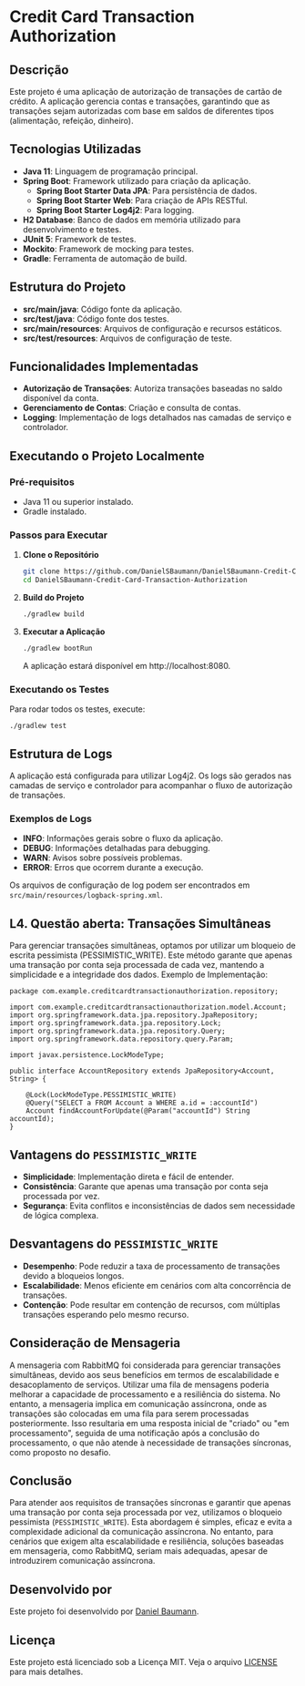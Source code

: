 # Credit Card Transaction Authorization

## Descrição

Este projeto é uma aplicação de autorização de transações de cartão de crédito. A aplicação gerencia contas e transações, garantindo que as transações sejam autorizadas com base em saldos de diferentes tipos (alimentação, refeição, dinheiro).

## Tecnologias Utilizadas

- **Java 11**: Linguagem de programação principal.
- **Spring Boot**: Framework utilizado para criação da aplicação.
    - **Spring Boot Starter Data JPA**: Para persistência de dados.
    - **Spring Boot Starter Web**: Para criação de APIs RESTful.
    - **Spring Boot Starter Log4j2**: Para logging.
- **H2 Database**: Banco de dados em memória utilizado para desenvolvimento e testes.
- **JUnit 5**: Framework de testes.
- **Mockito**: Framework de mocking para testes.
- **Gradle**: Ferramenta de automação de build.

## Estrutura do Projeto

- **src/main/java**: Código fonte da aplicação.
- **src/test/java**: Código fonte dos testes.
- **src/main/resources**: Arquivos de configuração e recursos estáticos.
- **src/test/resources**: Arquivos de configuração de teste.

## Funcionalidades Implementadas

- **Autorização de Transações**: Autoriza transações baseadas no saldo disponível da conta.
- **Gerenciamento de Contas**: Criação e consulta de contas.
- **Logging**: Implementação de logs detalhados nas camadas de serviço e controlador.

## Executando o Projeto Localmente

### Pré-requisitos

- Java 11 ou superior instalado.
- Gradle instalado.

### Passos para Executar

1. **Clone o Repositório**

   ```sh
   git clone https://github.com/DanielSBaumann/DanielSBaumann-Credit-Card-Transaction-Authorization.git
   cd DanielSBaumann-Credit-Card-Transaction-Authorization
   ```

2. **Build do Projeto**

   ```sh
   ./gradlew build
   ```

3. **Executar a Aplicação**

   ```sh
   ./gradlew bootRun
   ```

   A aplicação estará disponível em http://localhost:8080.

### Executando os Testes
Para rodar todos os testes, execute:

```
./gradlew test
```

## Estrutura de Logs

A aplicação está configurada para utilizar Log4j2. Os logs são gerados nas camadas de serviço e controlador para acompanhar o fluxo de autorização de transações.

### Exemplos de Logs

- **INFO**: Informações gerais sobre o fluxo da aplicação.
- **DEBUG**: Informações detalhadas para debugging.
- **WARN**: Avisos sobre possíveis problemas.
- **ERROR**: Erros que ocorrem durante a execução.

Os arquivos de configuração de log podem ser encontrados em `src/main/resources/logback-spring.xml`.

## L4. Questão aberta: Transações Simultâneas

Para gerenciar transações simultâneas, optamos por utilizar um bloqueio de escrita pessimista (PESSIMISTIC_WRITE). Este método garante que apenas uma transação por conta seja processada de cada vez, mantendo a simplicidade e a integridade dos dados.
Exemplo de Implementação:
```
package com.example.creditcardtransactionauthorization.repository;

import com.example.creditcardtransactionauthorization.model.Account;
import org.springframework.data.jpa.repository.JpaRepository;
import org.springframework.data.jpa.repository.Lock;
import org.springframework.data.jpa.repository.Query;
import org.springframework.data.repository.query.Param;

import javax.persistence.LockModeType;

public interface AccountRepository extends JpaRepository<Account, String> {

    @Lock(LockModeType.PESSIMISTIC_WRITE)
    @Query("SELECT a FROM Account a WHERE a.id = :accountId")
    Account findAccountForUpdate(@Param("accountId") String accountId);
}
```
## Vantagens do `PESSIMISTIC_WRITE`

- **Simplicidade**: Implementação direta e fácil de entender.
- **Consistência**: Garante que apenas uma transação por conta seja processada por vez.
- **Segurança**: Evita conflitos e inconsistências de dados sem necessidade de lógica complexa.

## Desvantagens do `PESSIMISTIC_WRITE`

- **Desempenho**: Pode reduzir a taxa de processamento de transações devido a bloqueios longos.
- **Escalabilidade**: Menos eficiente em cenários com alta concorrência de transações.
- **Contenção**: Pode resultar em contenção de recursos, com múltiplas transações esperando pelo mesmo recurso.

## Consideração de Mensageria

A mensageria com RabbitMQ foi considerada para gerenciar transações simultâneas, devido aos seus benefícios em termos de escalabilidade e desacoplamento de serviços. Utilizar uma fila de mensagens poderia melhorar a capacidade de processamento e a resiliência do sistema. No entanto, a mensageria implica em comunicação assíncrona, onde as transações são colocadas em uma fila para serem processadas posteriormente. Isso resultaria em uma resposta inicial de "criado" ou "em processamento", seguida de uma notificação após a conclusão do processamento, o que não atende à necessidade de transações síncronas, como proposto no desafio.

## Conclusão

Para atender aos requisitos de transações síncronas e garantir que apenas uma transação por conta seja processada por vez, utilizamos o bloqueio pessimista (`PESSIMISTIC_WRITE`). Esta abordagem é simples, eficaz e evita a complexidade adicional da comunicação assíncrona. No entanto, para cenários que exigem alta escalabilidade e resiliência, soluções baseadas em mensageria, como RabbitMQ, seriam mais adequadas, apesar de introduzirem comunicação assíncrona.


## Desenvolvido por

Este projeto foi desenvolvido por [Daniel Baumann](https://github.com/DanielSBaumann).

## Licença

Este projeto está licenciado sob a Licença MIT. Veja o arquivo [LICENSE](https://opensource.org/license/mit) para mais detalhes.
